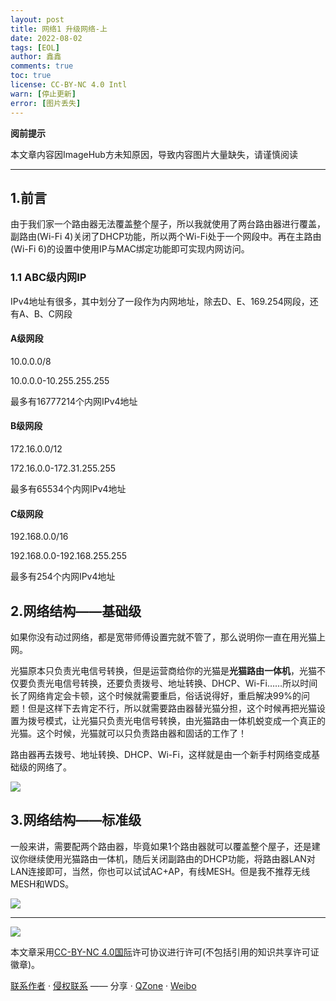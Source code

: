 ```yaml
---
layout: post
title: 网络1 升级网络-上
date: 2022-08-02
tags: [EOL]
author: 鑫鑫
comments: true
toc: true
license: CC-BY-NC 4.0 Intl
warn: [停止更新]
error: [图片丢失]
---
```


**阅前提示**

本文章内容因ImageHub方未知原因，导致内容图片大量缺失，请谨慎阅读

<!-- more -->

---

## 1.前言

由于我们家一个路由器无法覆盖整个屋子，所以我就使用了两台路由器进行覆盖，副路由(Wi-Fi 4)关闭了DHCP功能，所以两个Wi-Fi处于一个网段中。再在主路由(Wi-Fi 6)的设置中使用IP与MAC绑定功能即可实现内网访问。

### 1.1 ABC级内网IP

IPv4地址有很多，其中划分了一段作为内网地址，除去D、E、169.254网段，还有A、B、C网段

#### A级网段

10.0.0.0/8 

10.0.0.0-10.255.255.255

最多有16777214个内网IPv4地址

#### B级网段

172.16.0.0/12

172.16.0.0-172.31.255.255

最多有65534个内网IPv4地址

#### C级网段

192.168.0.0/16

192.168.0.0-192.168.255.255

最多有254个内网IPv4地址

## 2.网络结构——基础级

如果你没有动过网络，都是宽带师傅设置完就不管了，那么说明你一直在用光猫上网。

光猫原本只负责光电信号转换，但是运营商给你的光猫是**光猫路由一体机**，光猫不仅要负责光电信号转换，还要负责拨号、地址转换、DHCP、Wi-Fi……所以时间长了网络肯定会卡顿，这个时候就需要重启，俗话说得好，重启解决99%的问题！但是这样下去肯定不行，所以就需要路由器替光猫分担，这个时候再把光猫设置为拨号模式，让光猫只负责光电信号转换，由光猫路由一体机蜕变成一个真正的光猫。这个时候，光猫就可以只负责路由器和固话的工作了！

路由器再去拨号、地址转换、DHCP、Wi-Fi，这样就是由一个新手村网络变成基础级的网络了。

![](https://s1.imagehub.cc/images/2022/08/02/jichuji.png)

## 3.网络结构——标准级

一般来讲，需要配两个路由器，毕竟如果1个路由器就可以覆盖整个屋子，还是建议你继续使用光猫路由一体机，随后关闭副路由的DHCP功能，将路由器LAN对LAN连接即可，当然，你也可以试试AC+AP，有线MESH。但是我不推荐无线MESH和WDS。

![](https://s1.imagehub.cc/images/2022/08/02/biaozhunji.png)

---

[![](https://licensebuttons.net/l/by-nc/4.0/88x31.png)](https://creativecommons.org/licenses/by-nc/4.0/deed.zh)

本文章采用[CC-BY-NC 4.0国际](https://creativecommons.org/licenses/by-nc/4.0/deed.zh)许可协议进行许可(不包括引用的知识共享许可证徽章)。

[联系作者](mailto:blog@xinxin2021.tk) · [侵权联系](mailto:tort@xinxin2021.tk) —— 分享 · [QZone](https://sns.qzone.qq.com/cgi-bin/qzshare/cgi_qzshare_onekey?url=https%3A%2F%2Fblog.xinxin2021.tk%2Fnetwork_1%2F&title=%E7%BD%91%E7%BB%9C1+%E5%8D%87%E7%BA%A7%E7%BD%91%E7%BB%9C-%E4%B8%8A&site=%E9%91%AB%E5%8D%9A%E5%AE%A2) · [Weibo](https://service.weibo.com/share/share.php?url=https%3A%2F%2Fblog.xinxin2021.tk%2Fnetwork_1%2F&count=1&title=%E7%BD%91%E7%BB%9C1+%E5%8D%87%E7%BA%A7%E7%BD%91%E7%BB%9C-%E4%B8%8A&language=zh_cn)
